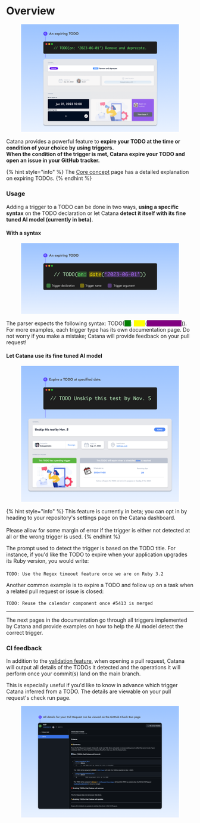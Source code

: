 # Overview

<figure><img src="../.gitbook/assets/trigger-example.png" alt="" width="563"><figcaption></figcaption></figure>

Catana provides a powerful feature to **expire your TODO at the time or condition of your choice by using triggers.** \
**When the condition of the trigger is met, Catana expire your TODO and open an issue in your GitHub tracker.**

{% hint style="info" %}
The [Core concept](../core-concepts/regular-and-expiring-todos.md) page has a detailed explanation on expiring TODOs.
{% endhint %}

### Usage

Adding a trigger to a TODO can be done in two ways, **using a specific syntax** on the TODO declaration or let Catana **detect it itself with its fine tuned AI model (currently in beta)**.

#### With a syntax

<figure><img src="../.gitbook/assets/trigger-anatomy.png" alt=""><figcaption></figcaption></figure>

The parser expects the following syntax: TODO(<mark style="color:green;background-color:green;">**on**</mark>: <mark style="color:yellow;background-color:yellow;">**date**</mark>(<mark style="color:purple;background-color:purple;">**'2023-06-01'**</mark>)).\
For more examples, each trigger type has its own documentation page. Do not worry if you make a mistake; Catana will provide feedback on your pull request!

#### Let Catana use its fine tuned AI model

<figure><img src="../.gitbook/assets/Date trigger with AI.png" alt="" width="563"><figcaption></figcaption></figure>

{% hint style="info" %}
This feature is currently in beta; you can opt in by heading to your repository's settings page on the Catana dashboard.\
\
Please allow for some margin of error if the trigger is either not detected at all or the wrong trigger is used.
{% endhint %}

The prompt used to detect the trigger is based on the TODO title. For instance, if you'd like the TODO to expire when your application upgrades its Ruby version, you would write:\
\
`TODO: Use the Regex timeout feature once we are on Ruby 3.2`

Another common example is to expire a TODO and follow up on a task when a related pull request or issue is closed:

`TODO: Reuse the calendar component once #5413 is merged`

***

The next pages in the documentation go through all triggers implemented by Catana and provide examples on how to help the AI model detect the correct trigger.

### CI feedback

In addition to the [validation feature](../core-concepts/validation.md), when opening a pull request, Catana will output all details of the TODOs it detected and the operations it will perform once your commit(s) land on the main branch.

This is especially useful if you'd like to know in advance which trigger Catana inferred from a TODO. The details are viewable on your pull request's check run page.

<figure><img src="../.gitbook/assets/Ci Check output.png" alt=""><figcaption></figcaption></figure>


